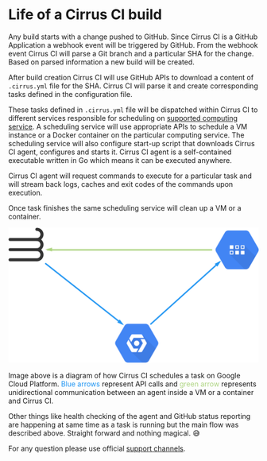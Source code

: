 # Life of a Cirrus CI build

Any build starts with a change pushed to GitHub. Since Cirrus CI is a GitHub Application a webhook event 
will be triggered by GitHub. From the webhook event Cirrus CI will parse a Git branch and a particular SHA 
for the change. Based on parsed information a new build will be created.

After build creation Cirrus CI will use GitHub APIs to download a content of `.cirrus.yml` file for the SHA. Cirrus CI
will parse it and create corresponding tasks defined in the configuration file.

These tasks defined in `.cirrus.yml` file will be dispatched within Cirrus CI to different services responsible for scheduling on 
[supported computing service](supported-computing-services.md). A scheduling service will use appropriate APIs to 
schedule a VM instance or a Docker container on the particular computing service. The scheduling service will also 
configure start-up script that downloads Cirrus CI agent, configures and starts it. Cirrus CI agent is a self-contained 
executable written in Go which means it can be executed anywhere.

Cirrus CI agent will request commands to execute for a particular task and will stream back logs, caches and exit codes 
of the commands upon execution.

Once task finishes the same scheduling service will clean up a VM or a container.

![communication schema](/assets/images/cirrus-ci-communication.svg)

Image above is a diagram of how Cirrus CI schedules a task on Google Cloud Platform. <span style="color:#2196F3">Blue arrows</span> 
represent API calls and <span style="color:#AED581">green arrow</span> represents unidirectional communication between 
an agent inside a VM or a container and Cirrus CI.

Other things like health checking of the agent and GitHub status reporting are happening at same time as a task is running 
but the main flow was described above. Straight forward and nothing magical. :sweat_smile:

For any question please use official [support channels](../support.md).
